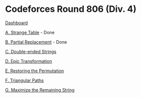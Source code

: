 # Codeforces Round 806 (Div. 4)

[Dashboard](https://codeforces.com/contest/1506)

[A. Strange Table](https://codeforces.com/contest/1506/problem/A) - Done

[B. Partial Replacement](https://codeforces.com/contest/1506/problem/B) - Done

[C. Double-ended Strings](https://codeforces.com/contest/1506/problem/C)

[D. Epic Transformation](https://codeforces.com/contest/1506/problem/D)

[E. Restoring the Permutation](https://codeforces.com/contest/1506/problem/E)

[F. Triangular Paths](https://codeforces.com/contest/1506/problem/F)

[G. Maximize the Remaining String](https://codeforces.com/contest/1506/problem/G)
